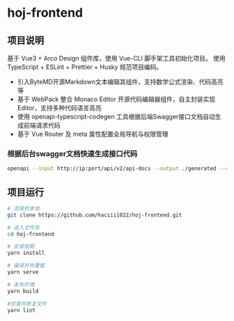 # hoj-frontend

## 项目说明
基于 Vue3 + Arco Design 组件库，使用 Vue-CLI 脚手架工具初始化项目。
使用 TypeScript + ESLint + Prettier + Husky 规范项目编码。
- 引入ByteMD开源Markdown文本编辑其组件，支持数学公式渲染、代码高亮等
- 基于 WebPack 整合 Monaco Editor 开源代码编辑器组件，自主封装实现Editor，支持多种代码语言高亮
- 使用 openapi-typescript-codegen 工具根据后端Swagger接口文档自动生成前端请求代码
- 基于 Vue Router 及 meta 属性配置全局导航与权限管理
### 根据后台swagger文档快速生成接口代码
```bash
openapi --input http://ip:port/api/v2/api-docs --output ./generated --client axios
```



## 项目运行
```bash
# 克隆到本地
git clone https://github.com/haciii1022/hoj-frontend.git

# 进入文件夹
cd hoj-frontend

# 安装依赖
yarn install

# 编译并热重载
yarn serve

# 发布环境
yarn build

#检查并修复文件
yarn lint
```

